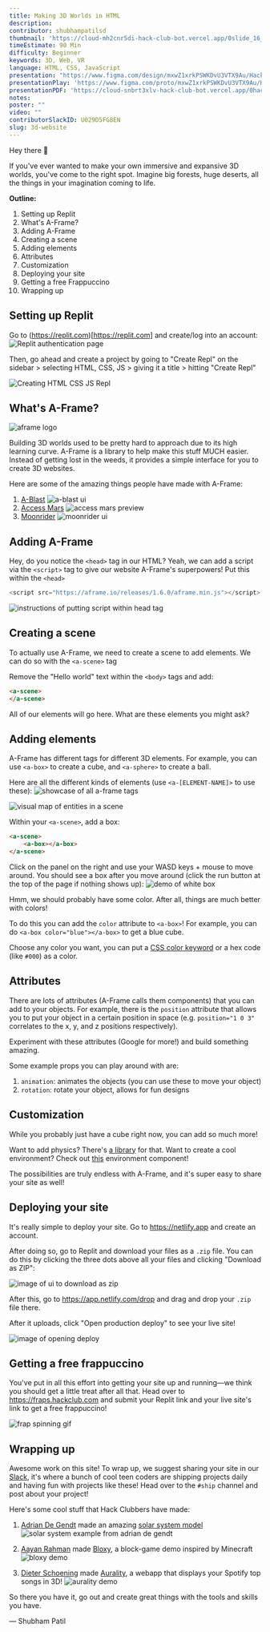 ```yaml
---
title: Making 3D Worlds in HTML
description: 
contributor: shubhampatilsd
thumbnail: 'https://cloud-mh2cnr5di-hack-club-bot.vercel.app/0slide_16_9_-_1thumbnail.png'
timeEstimate: 90 Min
difficulty: Beginner
keywords: 3D, Web, VR
language: HTML, CSS, JavaScript
presentation: "https://www.figma.com/design/mxwZ1xrkPSWKDvU3VTX9Au/Hackaccino-Slides?node-id=1-2&t=VJbkLd4RrosLFv3R-1"
presentationPlay: 'https://www.figma.com/proto/mxwZ1xrkPSWKDvU3VTX9Au/Hackaccino-Slides?page-id=0%3A1&node-id=1-2&viewport=-7853%2C490%2C0.74&t=V1iwVSMKcxtlBxPL-1&scaling=contain&content-scaling=fixed'
presentationPDF: 'https://cloud-snbrt3xlv-hack-club-bot.vercel.app/0hackaccino_slides.pdf'
notes: 
poster: ""
video: ""
contributorSlackID: U029D5FG8EN
slug: 3d-website
---
```


Hey there 👋

If you've ever wanted to make your own immersive and expansive 3D worlds, you've come to the right spot. Imagine big forests, huge deserts, all the things in your imagination coming to life.

**Outline:**
1. Setting up Replit
2. What's A-Frame?
3. Adding A-Frame
4. Creating a scene
5. Adding elements
6. Attributes
7. Customization
8. Deploying your site
9. Getting a free Frappuccino
10. Wrapping up
## Setting up Replit 
Go to (https://replit.com)[https://replit.com] and create/log into an account:
![Replit authentication page](https://cloud-99ig98peo-hack-club-bot.vercel.app/0image.png)

Then, go ahead and create a project by going to "Create Repl" on the sidebar > selecting HTML, CSS, JS > giving it a title > hitting "Create Repl"

![Creating HTML CSS JS Repl](https://cloud-p82fpfgs2-hack-club-bot.vercel.app/0outputgif.gif)

## What's A-Frame?

![aframe logo](https://cloud-m5c3nxgbo-hack-club-bot.vercel.app/0image.png)

Building 3D worlds used to be pretty hard to approach due to its high learning curve. A-Frame is a library to help make this stuff MUCH easier. Instead of getting lost in the weeds, it provides a simple interface for you to create 3D websites.

Here are some of the amazing things people have made with A-Frame:
1. [A-Blast](https://aframe.io/a-blast/)
![a-blast ui](https://cloud-3j84pfit2-hack-club-bot.vercel.app/0image.png)
2. [Access Mars](https://accessmars.withgoogle.com/)
![access mars preview](https://cloud-grr8upimy-hack-club-bot.vercel.app/0image.png)
3. [Moonrider](https://moonrider.xyz/)
![moonrider ui](https://cloud-rcqx7la5t-hack-club-bot.vercel.app/0image.png)

## Adding A-Frame

Hey, do you notice the `<head>` tag in our HTML? Yeah, we can add a script via the  `<script>` tag to give our website A-Frame's superpowers! Put this within the `<head>`

```js
<script src="https://aframe.io/releases/1.6.0/aframe.min.js"></script>
```
![instructions of putting script within head tag](https://cloud-byterps5u-hack-club-bot.vercel.app/0image.png)

## Creating a scene

To actually use A-Frame, we need to create a scene to add elements. We can do so with the `<a-scene>` tag

Remove the "Hello world" text within the `<body>` tags and add:

```html
<a-scene>
</a-scene>
```

All of our elements will go here. What are these elements you might ask?
## Adding elements

A-Frame has different tags for different 3D elements. For example, you can use `<a-box>` to create a cube, and `<a-sphere>` to create a ball.

Here are all the different kinds of elements (use `<a-[ELEMENT-NAME]>` to use these):
![showcase of all a-frame tags](https://cloud-69ehuc8ev-hack-club-bot.vercel.app/0image.png)

![visual map of entities in a scene](https://cloud-mgilf4sx7-hack-club-bot.vercel.app/0image.png)

Within your `<a-scene>`, add a box:

```html
<a-scene>
	<a-box></a-box>
</a-scene>
```

Click on the panel on the right and use your WASD keys + mouse to move around. You should see a box after you move around (click the run button at the top of the page if nothing shows up):
![demo of white box ](https://cloud-klvbtj50y-hack-club-bot.vercel.app/0screen_recording_june_17.gif)

Hmm, we should probably have some color. After all, things are much better with colors!

To do this you can add the `color` attribute to `<a-box>`! For example, you can do `<a-box color="blue"></a-box>` to get a blue cube.

Choose any color you want, you can put a [CSS color keyword](https://www.w3.org/wiki/CSS/Properties/color/keywords) or a hex code (like `#000`) as a color. 

## Attributes

There are lots of attributes (A-Frame calls them components) that you can add to your objects. For example, there is the `position` attribute that allows you to put your object in a certain position in space (e.g. `position="1 0 3"` correlates to the x, y, and z positions respectively).

Experiment with these attributes (Google for more!) and build something amazing.

Some example props you can play around with are:
1. `animation`: animates the objects (you can use these to move your object)
2. `rotation`: rotate your object, allows for fun designs

## Customization

While you probably just have a cube right now, you can add so much more!

Want to add physics? There's [a library](https://github.com/c-frame/aframe-physics-system/blob/master/CannonDriver.md#installation) for that. Want to create a cool environment? Check out [this](https://github.com/supermedium/aframe-environment-component) environment component!

The possibilities are truly endless with A-Frame, and it's super easy to share your site as well!

## Deploying your site

It's really simple to deploy your site. Go to https://netlify.app and create an account.

After doing so, go to Replit and download your files as a `.zip` file. You can do this by clicking the three dots above all your files and clicking "Download as ZIP":

![image of ui to download as zip](https://cloud-ecgsox4ue-hack-club-bot.vercel.app/0image.png)

After this, go to https://app.netlify.com/drop and drag and drop your `.zip` file there.

After it uploads, click "Open production deploy" to see your live site!

![image of opening deploy](https://cloud-bpr687t0e-hack-club-bot.vercel.app/0image.png)

## Getting a free frappuccino

You've put in all this effort into getting your site up and running—we think you should get a little treat after all that. Head over to https://fraps.hackclub.com and submit your Replit link and your live site's link to get a free frappuccino! 

![frap spinning gif](https://media0.giphy.com/media/v1.Y2lkPTc5MGI3NjExM3B3M2xkM3FyczZhY2lrdzkxd3dycHA5Mzc0MW1laHF6Nzh1MGNhZCZlcD12MV9pbnRlcm5hbF9naWZfYnlfaWQmY3Q9Zw/2FazplK2PyGh3Rjby/giphy.webp)

## Wrapping up
Awesome work on this site! To wrap up, we suggest sharing your site in our [Slack](https://hackclub.com/slack), it's where a bunch of cool teen coders are shipping projects daily and having fun with projects like these! Head over to the `#ship` channel and post about your project!

Here's some cool stuff that Hack Clubbers have made:

1. [Adrian De Gendt](https://github.com/Space1415/) made an amazing [solar system model](https://subsequent-thoughtful-tarantula.glitch.me/) 
![solar system example from adrian de gendt](https://cloud-1e2jtrqm9-hack-club-bot.vercel.app/0image.png)

2. [Aayan Rahman](https://github.com/aayanrahman/) made [Bloxy](https://aayanrahman.github.io/HackaccinoGrant.github.io/), a block-game demo inspired by Minecraft 
![bloxy demo](https://cloud-c2fzf76vl-hack-club-bot.vercel.app/0image.png)

3. [Dieter Schoening](https://github.com/Deetschoe) made [Aurality](https://aurality.vercel.app/), a webapp that displays your Spotify top songs in 3D!
![aurality demo](https://cloud-a5dhhs37l-hack-club-bot.vercel.app/0image.png)

So there you have it, go out and create great things with the tools and skills you have.

— Shubham Patil